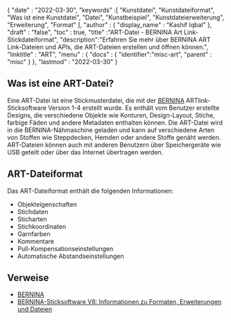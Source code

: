 {
  "date" : "2022-03-30",
  "keywords" :[ "Kunstdatei", "Kunstdateiformat", "Was ist eine Kunstdatei", "Datei", "Kunstbeispiel", "Kunstdateierweiterung", "Erweiterung", "Format" ],
  "author" : {
    "display_name" : "Kashif Iqbal"
},
  "draft" : "false",
  "toc" : true,
  "title" :"ART-Datei - BERNINA Art Link-Stickdateiformat",
  "description":"Erfahren Sie mehr über BERNINA ART Link-Dateien und APIs, die ART-Dateien erstellen und öffnen können.",
  "linktitle" : "ART",
  "menu" : {
    "docs" : {
"identifier":"misc-art",
      "parent" : "misc"
}
},
  "lastmod" : "2022-03-30"
}

## Was ist eine ART-Datei?

Eine ART-Datei ist eine Stickmusterdatei, die mit der [BERNINA](https://www.bernina.com/en-US/Home-United-States) ARTlink-Sticksoftware Version 1-4 erstellt wurde. Es enthält vom Benutzer erstellte Designs, die verschiedene Objekte wie Konturen, Design-Layout, Stiche, farbige Fäden und andere Metadaten enthalten können. Die ART-Datei wird in die BERNINA-Nähmaschine geladen und kann auf verschiedene Arten von Stoffen wie Steppdecken, Hemden oder andere Stoffe genäht werden. ART-Dateien können auch mit anderen Benutzern über Speichergeräte wie USB geteilt oder über das Internet übertragen werden.

## ART-Dateiformat

Das ART-Dateiformat enthält die folgenden Informationen:

* Objekteigenschaften
* Stichdaten
* Sticharten
* Stichkoordinaten
* Garnfarben
* Kommentare
* Pull-Kompensationseinstellungen
* Automatische Abstandseinstellungen

## Verweise

* [BERNINA](https://www.bernina.com/en-US/Home-United-States)
* [BERNINA-Sticksoftware V8: Informationen zu Formaten, Erweiterungen und Dateien](https://blog.bernina.com/en/2019/07/lesson-14-bernina-embroidery-software-v8/)

